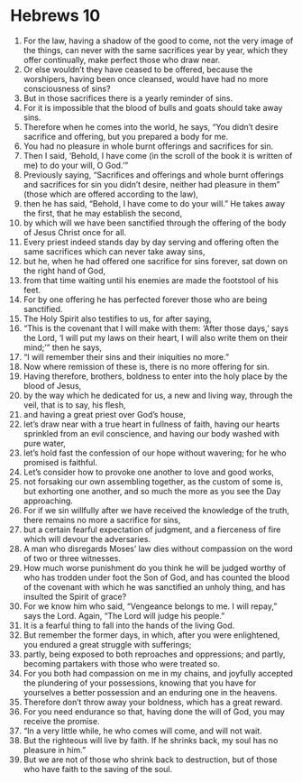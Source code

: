 ﻿
# Hebrews 10
1. For the law, having a shadow of the good to come, not the very image of the things, can never with the same sacrifices year by year, which they offer continually, make perfect those who draw near. 
2. Or else wouldn’t they have ceased to be offered, because the worshipers, having been once cleansed, would have had no more consciousness of sins? 
3. But in those sacrifices there is a yearly reminder of sins. 
4. For it is impossible that the blood of bulls and goats should take away sins. 
5. Therefore when he comes into the world, he says, “You didn’t desire sacrifice and offering, but you prepared a body for me. 
6. You had no pleasure in whole burnt offerings and sacrifices for sin. 
7. Then I said, ‘Behold, I have come (in the scroll of the book it is written of me) to do your will, O God.’” 
8. Previously saying, “Sacrifices and offerings and whole burnt offerings and sacrifices for sin you didn’t desire, neither had pleasure in them” (those which are offered according to the law), 
9. then he has said, “Behold, I have come to do your will.” He takes away the first, that he may establish the second, 
10. by which will we have been sanctified through the offering of the body of Jesus Christ once for all. 
11. Every priest indeed stands day by day serving and offering often the same sacrifices which can never take away sins, 
12. but he, when he had offered one sacrifice for sins forever, sat down on the right hand of God, 
13. from that time waiting until his enemies are made the footstool of his feet. 
14. For by one offering he has perfected forever those who are being sanctified. 
15. The Holy Spirit also testifies to us, for after saying, 
16. “This is the covenant that I will make with them: ‘After those days,’ says the Lord, ‘I will put my laws on their heart, I will also write them on their mind;’” then he says, 
17. “I will remember their sins and their iniquities no more.” 
18. Now where remission of these is, there is no more offering for sin. 
19. Having therefore, brothers, boldness to enter into the holy place by the blood of Jesus, 
20. by the way which he dedicated for us, a new and living way, through the veil, that is to say, his flesh, 
21. and having a great priest over God’s house, 
22. let’s draw near with a true heart in fullness of faith, having our hearts sprinkled from an evil conscience, and having our body washed with pure water, 
23. let’s hold fast the confession of our hope without wavering; for he who promised is faithful. 
24. Let’s consider how to provoke one another to love and good works, 
25. not forsaking our own assembling together, as the custom of some is, but exhorting one another, and so much the more as you see the Day approaching. 
26. For if we sin willfully after we have received the knowledge of the truth, there remains no more a sacrifice for sins, 
27. but a certain fearful expectation of judgment, and a fierceness of fire which will devour the adversaries. 
28. A man who disregards Moses’ law dies without compassion on the word of two or three witnesses. 
29. How much worse punishment do you think he will be judged worthy of who has trodden under foot the Son of God, and has counted the blood of the covenant with which he was sanctified an unholy thing, and has insulted the Spirit of grace? 
30. For we know him who said, “Vengeance belongs to me. I will repay,” says the Lord. Again, “The Lord will judge his people.” 
31. It is a fearful thing to fall into the hands of the living God. 
32. But remember the former days, in which, after you were enlightened, you endured a great struggle with sufferings; 
33. partly, being exposed to both reproaches and oppressions; and partly, becoming partakers with those who were treated so. 
34. For you both had compassion on me in my chains, and joyfully accepted the plundering of your possessions, knowing that you have for yourselves a better possession and an enduring one in the heavens. 
35. Therefore don’t throw away your boldness, which has a great reward. 
36. For you need endurance so that, having done the will of God, you may receive the promise. 
37. “In a very little while, he who comes will come, and will not wait. 
38. But the righteous will live by faith. If he shrinks back, my soul has no pleasure in him.” 
39. But we are not of those who shrink back to destruction, but of those who have faith to the saving of the soul. 
